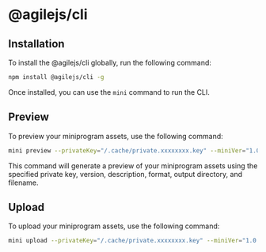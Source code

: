 # @agilejs/cli

## Installation

To install the @agilejs/cli globally, run the following command:

```bash
npm install @agilejs/cli -g
```

Once installed, you can use the `mini` command to run the CLI.

## Preview

To preview your miniprogram assets, use the following command:

```bash
mini preview --privateKey="/.cache/private.xxxxxxxx.key" --miniVer="1.0.0" --miniDesc="This is a test" --format="image" --output=".dist" --filename="preview.png"
```

This command will generate a preview of your miniprogram assets using the specified private key, version, description, format, output directory, and filename.

## Upload

To upload your miniprogram assets, use the following command:

```bash
mini upload --privateKey="/.cache/private.xxxxxxxx.key" --miniVer="1.0.0" --miniDesc="This is a test"
```
